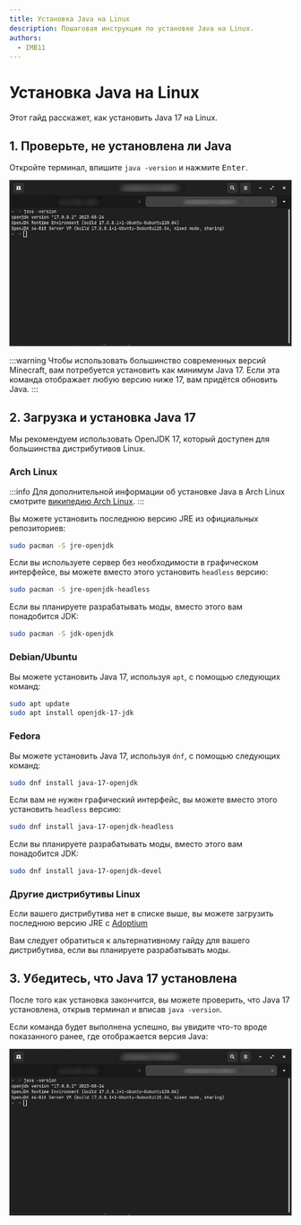 ```yaml
---
title: Установка Java на Linux
description: Пошаговая инструкция по установке Java на Linux.
authors:
  - IMB11
---
```


# Установка Java на Linux

Этот гайд расскажет, как установить Java 17 на Linux.

## 1. Проверьте, не установлена ли Java

Откройте терминал, впишите `java -version` и нажмите <kbd>Enter</kbd>.

![Терминал с введённой командой "java -version"](/assets/players/installing-java/linux-java-version.png)

:::warning
Чтобы использовать большинство современных версий Minecraft, вам потребуется установить как минимум Java 17. Если эта команда отображает любую версию ниже 17, вам придётся обновить Java.
:::

## 2. Загрузка и установка Java 17

Мы рекомендуем использовать OpenJDK 17, который доступен для большинства дистрибутивов Linux.

### Arch Linux

:::info
Для дополнительной информации об установке Java в Arch Linux смотрите [википедию Arch Linux](https://wiki.archlinux.org/title/Java_\\\(Русский\\\)).
:::

Вы можете установить последнюю версию JRE из официальных репозиториев:

```bash
sudo pacman -S jre-openjdk
```

Если вы используете сервер без необходимости в графическом интерфейсе, вы можете вместо этого установить `headless` версию:

```bash
sudo pacman -S jre-openjdk-headless
```

Если вы планируете разрабатывать моды, вместо этого вам понадобится JDK:

```bash
sudo pacman -S jdk-openjdk
```

### Debian/Ubuntu

Вы можете установить Java 17, используя `apt`, с помощью следующих команд:

```bash
sudo apt update
sudo apt install openjdk-17-jdk
```

### Fedora

Вы можете установить Java 17, используя `dnf`, с помощью следующих команд:

```bash
sudo dnf install java-17-openjdk
```

Если вам не нужен графический интерфейс, вы можете вместо этого установить `headless` версию:

```bash
sudo dnf install java-17-openjdk-headless
```

Если вы планируете разрабатывать моды, вместо этого вам понадобится JDK:

```bash
sudo dnf install java-17-openjdk-devel
```

### Другие дистрибутивы Linux

Если вашего дистрибутива нет в списке выше, вы можете загрузить последнюю версию JRE с [Adoptium](https://adoptium.net/temurin/)

Вам следует обратиться к альтернативному гайду для вашего дистрибутива, если вы планируете разрабатывать моды.

## 3. Убедитесь, что Java 17 установлена

После того как установка закончится, вы можете проверить, что Java 17 установлена, открыв терминал и вписав `java -version`.

Если команда будет выполнена успешно, вы увидите что-то вроде показанного ранее, где отображается версия Java:

![Терминал с введённой командой "java -version"](/assets/players/installing-java/linux-java-version.png)
